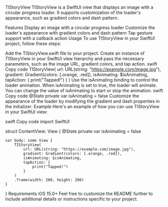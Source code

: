 TIStoryView
TIStoryView is a SwiftUI view that displays an image with a circular progress loader. It supports customization of the loader's appearance, such as gradient colors and dash pattern.

Features
Display an image with a circular progress loader
Customize the loader's appearance with gradient colors and dash pattern
Tap gesture support with a callback action
Usage
To use TIStoryView in your SwiftUI project, follow these steps:

Add the TIStoryView.swift file to your project.
Create an instance of TIStoryView in your SwiftUI view hierarchy and pass the necessary parameters, such as the image URL, gradient colors, and tap action.
swift
Copy code
TIStoryView(
    url: URL(string: "https://example.com/image.jpg"),
    gradient: Gradient(colors: [.orange, .red]),
    isAnimating: $isAnimating,
    tapAction: {
        print("Tapped!")
    }
)
Use the isAnimating binding to control the loader animation. When isAnimating is set to true, the loader will animate. You can change the value of isAnimating to start or stop the animation.
swift
Copy code
@State private var isAnimating = false
Customize the appearance of the loader by modifying the gradient and dash properties in the initializer.
Example
Here's an example of how you can use TIStoryView in your SwiftUI view:

swift
Copy code
import SwiftUI

struct ContentView: View {
    @State private var isAnimating = false

    var body: some View {
        TIStoryView(
            url: URL(string: "https://example.com/image.jpg"),
            gradient: Gradient(colors: [.orange, .red]),
            isAnimating: $isAnimating,
            tapAction: {
                print("Tapped!")
            }
        )
        .frame(width: 200, height: 200)
    }
}
Requirements
iOS 15.0+
Feel free to customize the README further to include additional details or instructions specific to your project.
